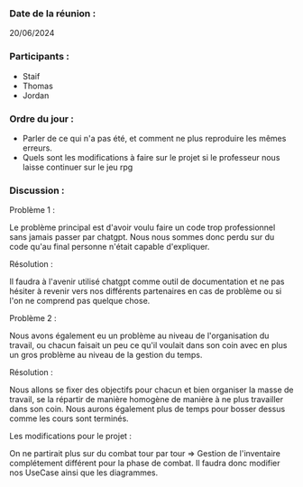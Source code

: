 ### Date de la réunion :
20/06/2024

### Participants :

- Staif
- Thomas
- Jordan

### Ordre du jour :

- Parler de ce qui n'a pas été, et comment ne plus reproduire les mêmes erreurs.
- Quels sont les modifications à faire sur le projet si le professeur nous laisse continuer sur le jeu rpg

### Discussion :

Problème 1 : 

Le problème principal est d'avoir voulu faire un code trop professionnel sans jamais passer par chatgpt. Nous nous sommes donc perdu sur du code qu'au final personne n'était capable d'expliquer.

Résolution :

Il faudra à l'avenir utilisé chatgpt comme outil de documentation et ne pas hésiter à revenir vers nos différents partenaires en cas de problème ou si l'on ne comprend pas quelque chose.

Problème 2 : 

Nous avons également eu un problème au niveau de l'organisation du travail, ou chacun faisait un peu ce qu'il voulait dans son coin avec en plus un gros problème au niveau de la gestion du temps. 

Résolution :

Nous allons se fixer des objectifs pour chacun et bien organiser la masse de travail, se la répartir de manière homogène de manière à ne plus travailler dans son coin. Nous aurons également plus de temps pour bosser dessus comme les cours sont terminés.

Les modifications pour le projet :

On ne partirait plus sur du combat tour par tour => Gestion de l'inventaire complétement différent pour la phase de combat. Il faudra donc modifier nos UseCase ainsi que les diagrammes.

